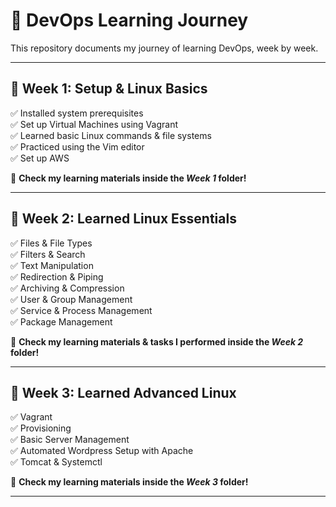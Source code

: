# 🚀 DevOps Learning Journey  

This repository documents my journey of learning DevOps, week by week.  

---

## 📅 Week 1: Setup & Linux Basics  

✅ Installed system prerequisites  
✅ Set up Virtual Machines using Vagrant  
✅ Learned basic Linux commands & file systems  
✅ Practiced using the Vim editor  
✅ Set up AWS  

📂 **Check my learning materials inside the *Week 1* folder!**  

---

## 📅 Week 2: Learned Linux Essentials  

✅ Files & File Types  
✅ Filters & Search  
✅ Text Manipulation  
✅ Redirection & Piping  
✅ Archiving & Compression  
✅ User & Group Management  
✅ Service & Process Management  
✅ Package Management  

📂 **Check my learning materials & tasks I performed inside the *Week 2* folder!**  

---

## 📅 Week 3: Learned Advanced Linux  

✅ Vagrant  
✅ Provisioning  
✅ Basic Server Management  
✅ Automated Wordpress Setup with Apache  
✅ Tomcat & Systemctl  


📂 **Check my learning materials inside the *Week 3* folder!**  

---

